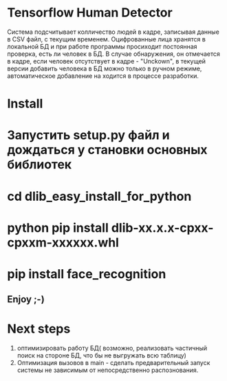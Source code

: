 # Tensorflow Human Detector
Система подсчитывает колличество людей в кадре, записывая данные в CSV файл, с текущим временем. Оцифрованные лица хранятся в локальной БД и при работе программы просиходит постоянная проверка, есть ли человек в БД. В случае обнаружения, он отмечается в кадре, если человек отсутствует в кадре - "Unckown", в текущей версии добавить человека в БД можно только в ручном режиме, автоматическое добавление на ходится в процессе разработки. 
# Install
# Запустить setup.py файл и дождаться у становки основных библиотек
# cd dlib_easy_install_for_python
# python pip install dlib-xx.x.x-cpxx-cpxxm-xxxxxx.whl
# pip install face_recognition
## Enjoy ;-)
# Next steps
1) оптимизировать работу БД( возможно, реализовать частичный поиск на стороне БД, что бы не выгружать всю таблицу) 
2) Оптимизация вызовов в main - сделать предварительный запуск системы не зависимым от непосредственно распознования.
